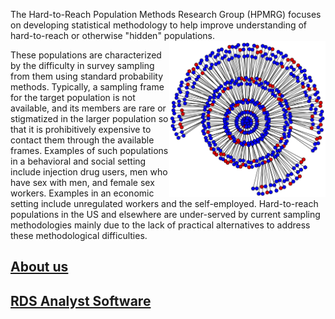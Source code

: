The Hard-to-Reach Population Methods Research Group (HPMRG) focuses on developing statistical methodology to help improve understanding of hard-to-reach or otherwise "hidden" populations. <img src="https://github.com/HPMRG/.github/blob/main/profile/defenseplot5.jpg" align="right" width="250" height="250" alt="RDS network"/>

These populations are characterized by the difficulty in survey sampling from them using standard probability methods. Typically, a sampling frame for the target population is not available, and its members are rare or stigmatized in the larger population so that it is prohibitively expensive to contact them through the available frames. Examples of such populations in a behavioral and social setting include injection drug users, men who have sex with men, and female sex workers. Examples in an economic setting include unregulated workers and the self-employed. Hard-to-reach populations in the US and elsewhere are under-served by current sampling methodologies mainly due to the lack of practical alternatives to address these methodological difficulties.

## [About us](https://github.com/HPMRG/.github/blob/main/profile/HPMRG_About_Us.md)

## [RDS Analyst Software](https://github.com/HPMRG/.github/blob/main/profile/HPMRG_RDS-A.md)
